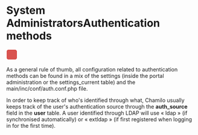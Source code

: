 # System AdministratorsAuthentication methods

![](../../.gitbook/assets/image1%20%282%29.png)

As a general rule of thumb, all configuration related to authentication methods can be found in a mix of the settings \(inside the portal administration or the settings\_current table\) and the main/inc/conf/auth.conf.php file.

In order to keep track of who's identified through what, Chamilo usually keeps track of the user's authentication source through the **auth\_source** field in the **user** table. A user identified through LDAP will use « ldap » \(if synchronised automatically\) or « extldap » \(if first registered when logging in for the first time\).

